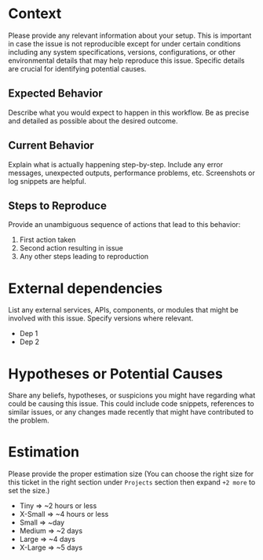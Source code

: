 # Context

Please provide any relevant information about your setup. This is important in case the issue is not reproducible except for under certain conditions including any system specifications, versions, configurations, or other environmental details that may help reproduce this issue. Specific details are crucial for identifying potential causes.

## Expected Behavior

Describe what you would expect to happen in this workflow. Be as precise and detailed as possible about the desired outcome.

## Current Behavior

Explain what is actually happening step-by-step. Include any error messages, unexpected outputs, performance problems, etc. Screenshots or log snippets are helpful.

## Steps to Reproduce

Provide an unambiguous sequence of actions that lead to this behavior:

1. First action taken
2. Second action resulting in issue
3. Any other steps leading to reproduction

# External dependencies
List any external services, APIs, components, or modules that might be involved with this issue. Specify versions where relevant.

* Dep 1
* Dep 2

# Hypotheses or Potential Causes
Share any beliefs, hypotheses, or suspicions you might have regarding what could be causing this issue. This could include code snippets, references to similar issues, or any changes made recently that might have contributed to the problem.

# Estimation

Please provide the proper estimation size (You can choose the right size for this ticket in the right section under `Projects` section then expand `+2 more` to set the size.)

- Tiny    => ~2 hours or less
- X-Small => ~4 hours or less
- Small   => ~day
- Medium  => ~2 days
- Large   => ~4 days
- X-Large => ~5 days

